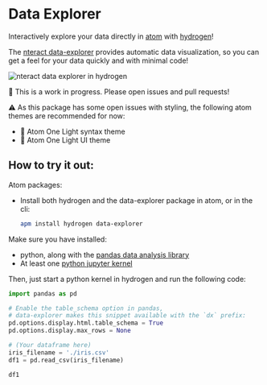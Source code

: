 # Data Explorer

Interactively explore your data directly in [atom](https://atom.io/) with [hydrogen](https://github.com/nteract/hydrogen/)!

The [nteract data-explorer](https://blog.nteract.io/designing-the-nteract-data-explorer-f4476d53f897) provides automatic data visualization, so you can get a feel for your data quickly and with minimal code!

![nteract data explorer in hydrogen](https://media.giphy.com/media/1xpCUhCN7haXAHXb6g/giphy.gif)

:construction: This is a work in progress. Please open issues and pull requests!

:warning:
As this package has some open issues with styling, the following atom themes are recommended for now:

- :art: Atom One Light syntax theme
- :art: Atom One Light UI theme

## How to try it out:

Atom packages:

- Install both hydrogen and the data-explorer package in atom, or in the cli:
    ```bash
    apm install hydrogen data-explorer
    ```

Make sure you have installed:

- python, along with the [pandas data analysis library](http://pandas.pydata.org/pandas-docs/stable/install.html)
- At least one [python jupyter kernel](https://nteract.io/kernels)

Then, just start a python kernel in hydrogen and run the following code:

```python
import pandas as pd

# Enable the table_schema option in pandas, 
# data-explorer makes this snippet available with the `dx` prefix:
pd.options.display.html.table_schema = True
pd.options.display.max_rows = None

# (Your dataframe here)
iris_filename = './iris.csv'
df1 = pd.read_csv(iris_filename)

df1
```
